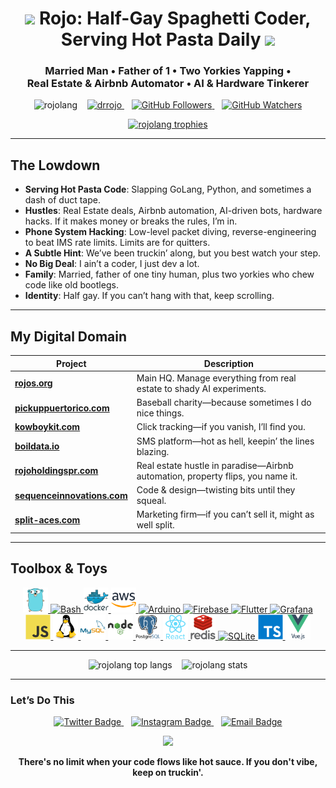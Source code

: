 <!-- Centered Name & Subheader -->
<h1 align="center">
  <img src="https://media.giphy.com/media/NTur7XlVDUdqM/giphy.gif" width="50" />
  Rojo: Half-Gay Spaghetti Coder, Serving Hot Pasta Daily
  <img src="https://media.giphy.com/media/NTur7XlVDUdqM/giphy.gif" width="50" />
</h1>
<h3 align="center">
  Married Man • Father of 1 • Two Yorkies Yapping • 
  <br/>
  Real Estate & Airbnb Automator • AI & Hardware Tinkerer
</h3>

<!-- Badges & Stats Row -->
<p align="center">
  <!-- Profile Views Badge -->
  <img src="https://komarev.com/ghpvc/?username=rojolang&label=Profile%20views&color=0e75b6&style=flat" alt="rojolang" /> 
  &nbsp;&nbsp;

  <!-- Twitter Follow Badge -->
  <a href="https://twitter.com/drrojo" target="_blank">
    <img src="https://img.shields.io/twitter/follow/drrojo?logo=twitter&style=for-the-badge" alt="drrojo" />
  </a>
  &nbsp;&nbsp;

  <!-- GitHub Followers Badge -->
  <a href="https://github.com/rojolang?tab=followers" target="_blank">
    <img src="https://img.shields.io/github/followers/rojolang?label=Follow&style=for-the-badge" alt="GitHub Followers" />
  </a>
  &nbsp;&nbsp;

  <!-- GitHub Watchers Badge (for the default repo named 'rojolang' if it existed) -->
  <a href="https://github.com/rojolang?tab=watchers" target="_blank">
    <img src="https://img.shields.io/github/watchers/rojolang/rojolang?label=Watch&style=for-the-badge" alt="GitHub Watchers" />
  </a>
</p>

<!-- Trophies -->
<p align="center">
  <a href="https://github.com/ryo-ma/github-profile-trophy">
    <img src="https://github-profile-trophy.vercel.app/?username=rojolang&margin-w=5&row=1&theme=onedark" alt="rojolang trophies" />
  </a>
</p>

---

## The Lowdown

- **Serving Hot Pasta Code**: Slapping GoLang, Python, and sometimes a dash of duct tape.  
- **Hustles**: Real Estate deals, Airbnb automation, AI-driven bots, hardware hacks. If it makes money or breaks the rules, I’m in.  
- **Phone System Hacking**: Low-level packet diving, reverse-engineering to beat IMS rate limits. Limits are for quitters.  
- **A Subtle Hint**: We’ve been truckin’ along, but you best watch your step.  
- **No Big Deal**: I ain’t a coder, I just dev a lot.  
- **Family**: Married, father of one tiny human, plus two yorkies who chew code like old bootlegs.  
- **Identity**: Half gay. If you can’t hang with that, keep scrolling.

---

## My Digital Domain

| **Project**                                      | **Description**                                                                                 |
|--------------------------------------------------|-------------------------------------------------------------------------------------------------|
| [**rojos.org**](http://rojos.org)               | Main HQ. Manage everything from real estate to shady AI experiments.                           |
| [**pickuppuertorico.com**](http://pickuppuertorico.com) | Baseball charity—because sometimes I do nice things.                                           |
| [**kowboykit.com**](http://kowboykit.com)       | Click tracking—if you vanish, I’ll find you.                                                   |
| [**boildata.io**](http://boildata.io)           | SMS platform—hot as hell, keepin’ the lines blazing.                                           |
| [**rojoholdingspr.com**](http://rojoholdingspr.com) | Real estate hustle in paradise—Airbnb automation, property flips, you name it.                 |
| [**sequenceinnovations.com**](http://sequenceinnovations.com) | Code & design—twisting bits until they squeal.                                                |
| [**split-aces.com**](http://split-aces.com)     | Marketing firm—if you can’t sell it, might as well split.                                      |

---

## Toolbox & Toys

<p align="center">
  <!-- Go -->
  <a href="https://golang.org" target="_blank" rel="noreferrer">
    <img src="https://raw.githubusercontent.com/devicons/devicon/master/icons/go/go-original.svg" alt="Go" width="40" height="40"/>
  </a>
  <!-- Bash -->
  <a href="https://www.gnu.org/software/bash/" target="_blank" rel="noreferrer">
    <img src="https://www.vectorlogo.zone/logos/gnu_bash/gnu_bash-icon.svg" alt="Bash" width="40" height="40"/>
  </a>
  <!-- Docker -->
  <a href="https://www.docker.com/" target="_blank" rel="noreferrer">
    <img src="https://raw.githubusercontent.com/devicons/devicon/master/icons/docker/docker-original-wordmark.svg" alt="Docker" width="40" height="40"/>
  </a>
  <!-- AWS -->
  <a href="https://aws.amazon.com" target="_blank" rel="noreferrer">
    <img src="https://raw.githubusercontent.com/devicons/devicon/master/icons/amazonwebservices/amazonwebservices-original-wordmark.svg" alt="AWS" width="40" height="40"/>
  </a>
  <!-- Arduino -->
  <a href="https://www.arduino.cc/" target="_blank" rel="noreferrer">
    <img src="https://cdn.worldvectorlogo.com/logos/arduino-1.svg" alt="Arduino" width="40" height="40"/>
  </a>
  <!-- Firebase -->
  <a href="https://firebase.google.com/" target="_blank" rel="noreferrer">
    <img src="https://www.vectorlogo.zone/logos/firebase/firebase-icon.svg" alt="Firebase" width="40" height="40"/>
  </a>
  <!-- Flutter -->
  <a href="https://flutter.dev" target="_blank" rel="noreferrer">
    <img src="https://www.vectorlogo.zone/logos/flutterio/flutterio-icon.svg" alt="Flutter" width="40" height="40"/>
  </a>
  <!-- Grafana -->
  <a href="https://grafana.com" target="_blank" rel="noreferrer">
    <img src="https://www.vectorlogo.zone/logos/grafana/grafana-icon.svg" alt="Grafana" width="40" height="40"/>
  </a>
  <!-- JS -->
  <a href="https://developer.mozilla.org/en-US/docs/Web/JavaScript" target="_blank" rel="noreferrer">
    <img src="https://raw.githubusercontent.com/devicons/devicon/master/icons/javascript/javascript-original.svg" alt="JavaScript" width="40" height="40"/>
  </a>
  <!-- Linux -->
  <a href="https://linux.org" target="_blank" rel="noreferrer">
    <img src="https://raw.githubusercontent.com/devicons/devicon/master/icons/linux/linux-original.svg" alt="Linux" width="40" height="40"/>
  </a>
  <!-- MySQL -->
  <a href="https://www.mysql.com/" target="_blank" rel="noreferrer">
    <img src="https://raw.githubusercontent.com/devicons/devicon/master/icons/mysql/mysql-original-wordmark.svg" alt="MySQL" width="40" height="40"/>
  </a>
  <!-- NodeJS -->
  <a href="https://nodejs.org" target="_blank" rel="noreferrer">
    <img src="https://raw.githubusercontent.com/devicons/devicon/master/icons/nodejs/nodejs-original-wordmark.svg" alt="Node.js" width="40" height="40"/>
  </a>
  <!-- Postgres -->
  <a href="https://www.postgresql.org" target="_blank" rel="noreferrer">
    <img src="https://raw.githubusercontent.com/devicons/devicon/master/icons/postgresql/postgresql-original-wordmark.svg" alt="PostgreSQL" width="40" height="40"/>
  </a>
  <!-- React -->
  <a href="https://reactjs.org" target="_blank" rel="noreferrer">
    <img src="https://raw.githubusercontent.com/devicons/devicon/master/icons/react/react-original-wordmark.svg" alt="React" width="40" height="40"/>
  </a>
  <!-- Redis -->
  <a href="https://redis.io" target="_blank" rel="noreferrer">
    <img src="https://raw.githubusercontent.com/devicons/devicon/master/icons/redis/redis-original-wordmark.svg" alt="Redis" width="40" height="40"/>
  </a>
  <!-- SQLite -->
  <a href="https://sqlite.org" target="_blank" rel="noreferrer">
    <img src="https://www.vectorlogo.zone/logos/sqlite/sqlite-icon.svg" alt="SQLite" width="40" height="40"/>
  </a>
  <!-- TypeScript -->
  <a href="https://www.typescriptlang.org" target="_blank" rel="noreferrer">
    <img src="https://raw.githubusercontent.com/devicons/devicon/master/icons/typescript/typescript-original.svg" alt="TypeScript" width="40" height="40"/>
  </a>
  <!-- VueJS -->
  <a href="https://vuejs.org" target="_blank" rel="noreferrer">
    <img src="https://raw.githubusercontent.com/devicons/devicon/master/icons/vuejs/vuejs-original-wordmark.svg" alt="VueJS" width="40" height="40"/>
  </a>
</p>

---

<!-- GitHub Stats -->
<div align="center">
  <img width="400" src="https://github-readme-stats.vercel.app/api/top-langs?username=rojos&show_icons=true&locale=en&layout=compact&theme=radical" alt="rojolang top langs" />
  &nbsp;&nbsp;
  <img width="400" src="https://github-readme-stats.vercel.app/api?username=rojolang&show_icons=true&locale=en&theme=radical" alt="rojolang stats" />
</div>

---

### Let’s Do This
<p align="center">
  <a href="https://twitter.com/drrojo" target="_blank">
    <img src="https://img.shields.io/twitter/url?label=Twitter%20%40drrojo&logo=twitter&style=for-the-badge&url=https%3A%2F%2Ftwitter.com%2Fdrrojo" alt="Twitter Badge"/>
  </a>
  &nbsp;&nbsp;
  <a href="https://instagram.com/internationalrojo" target="_blank">
    <img src="https://img.shields.io/badge/Instagram-@internationalrojo-e4405f?style=for-the-badge&logo=instagram&logoColor=white" alt="Instagram Badge"/>
  </a>
  &nbsp;&nbsp;
  <a href="mailto:rob@cocaine.sex">
    <img src="https://img.shields.io/badge/Email-rob@cocaine.sex-d14836?style=for-the-badge&logo=gmail&logoColor=white" alt="Email Badge"/>
  </a>
</p>

<p align="center">
  <img src="https://media.giphy.com/media/l46Cy1rHbQ92uuLXa/giphy.gif" width="200" />
</p>

<p align="center">
  <strong>There's no limit when your code flows like hot sauce. If you don't vibe, keep on truckin'.</strong>
</p>
